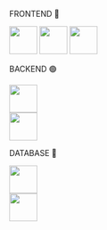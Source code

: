 

<p align="center">
  <p>FRONTEND 🔴</p>
  <img src="https://cdn.jsdelivr.net/gh/devicons/devicon/icons/html5/html5-original.svg" width="50" height="50" />
  <img src="https://cdn.jsdelivr.net/gh/devicons/devicon/icons/css3/css3-original.svg" width="50" height="50" />
  <img src="https://cdn.jsdelivr.net/gh/devicons/devicon/icons/javascript/javascript-original.svg" width="50" height="50" />


  <p>BACKEND 🟢<p>
  <img src="https://cdn.jsdelivr.net/gh/devicons/devicon/icons/nodejs/nodejs-original.svg" width="50" height="50" />
  <br>
  <img src="https://cdn.jsdelivr.net/gh/devicons/devicon/icons/express/express-original.svg" width="50" height="50" />
  <br>
  <p>DATABASE 🤍</p>
  <img src="https://cdn.jsdelivr.net/gh/devicons/devicon/icons/mysql/mysql-original.svg" width="50" height="50" />
  <br>
  <img src="https://cdn.jsdelivr.net/gh/devicons/devicon/icons/mongodb/mongodb-original.svg" width="50" height="50" />
</p>




